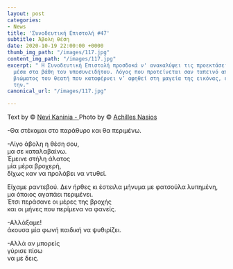 ```yaml
---
layout: post
categories:
- News
title: 'Συνοδευτική Επιστολή #47'
subtitle: Άβολη θέση
date: 2020-10-19 22:00:00 +0000
thumb_img_path: "/images/117.jpg"
content_img_path: "/images/117.jpg"
excerpt: " Η Συνοδευτική Επιστολή προσδοκά ν' ανακαλύψει τις προεκτάσεις της εικόνας
  μέσα στα βάθη του υποσυνειδήτου. Λόγος που προτείνεται σαν ταπεινό απαύγασμα του
  βιώματος του θεατή που καταφέρνει ν’ αφηθεί στη μαγεία της εικόνας, επαναδημιουργώντας
  την."
canonical_url: "/images/117.jpg"

---
```

Text by © <a href="https://www.facebook.com/nevi.kaninia" target="blank">Nevi Kaninia - </a>Photo by © <a href="https://anikon.org/" target="blank">Achilles Nasios</a>


\-Θα στέκομαι στο παράθυρο και θα περιμένω.

\-Λίγο άβολη η θέση σου,  
μα σε καταλαβαίνω.  
Έμεινε στήλη άλατος  
μία μέρα βροχερή,  
δίχως καν να προλάβει να ντυθεί.

Είχαμε ραντεβού.
Δεν ήρθες
κι έστειλα μήνυμα με φατσούλα λυπημένη,  
μα όποιος αγαπάει περιμένει.  
Έτσι περάσανε οι μέρες της βροχής  
και οι μήνες που περίμενα να φανείς.

\-Αλλάξαμε!  
άκουσα μία φωνή παιδική να ψυθιρίζει.

\-Αλλά αν μπορείς  
γύρισε πίσω  
να με δεις.